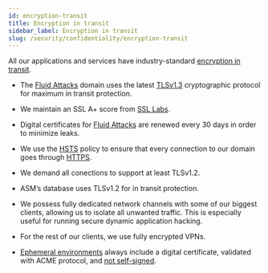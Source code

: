 ```yaml
---
id: encryption-transit
title: Encryption in transit
sidebar_label: Encryption in transit
slug: /security/confidentiality/encryption-transit
---
```


All our applications
and services have industry-standard
[encryption in transit](https://fluidattacks.com/products/rules/list/224/).

- The [Fluid Attacks](https://fluidattacks.com/)
domain uses the latest
[TLSv1.3](https://fluidattacks.com/products/rules/list/181/)
cryptographic protocol
for maximum in transit protection.

- We maintain an SSL A+ score from
[SSL Labs](https://www.ssllabs.com/ssltest/analyze.html?d=fluidattacks.com&latest).

- Digital certificates for
[Fluid Attacks](https://fluidattacks.com/)
are renewed every 30 days
in order to minimize leaks.

- We use the
[HSTS](https://es.wikipedia.org/wiki/HTTP_Strict_Transport_Security)
policy to ensure that every connection
to our domain goes through
[HTTPS](https://en.wikipedia.org/wiki/HTTPS).

- We demand all conections to support
at least TLSv1.2.

- ASM’s database uses TLSv1.2
for in transit protection.

- We possess fully dedicated network channels
with some of our biggest clients,
allowing us to isolate all unwanted traffic.
This is especially useful for running
secure dynamic application hacking.

- For the rest of our clients,
we use fully encrypted VPNs.

- [Ephemeral environments](https://fluidattacks.com/security/#EPH)
always include a digital certificate,
validated with ACME protocol, and
[not self-signed](https://fluidattacks.com/products/rules/list/092/).
